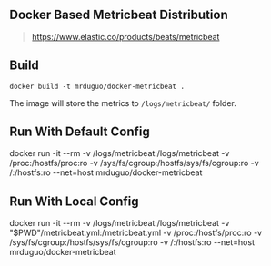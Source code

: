 ## Docker Based Metricbeat Distribution

> https://www.elastic.co/products/beats/metricbeat

## Build

    docker build -t mrduguo/docker-metricbeat .

The image will store the metrics to `/logs/metricbeat/` folder.

## Run With Default Config

 docker run -it --rm -v /logs/metricbeat:/logs/metricbeat -v /proc:/hostfs/proc:ro -v /sys/fs/cgroup:/hostfs/sys/fs/cgroup:ro -v /:/hostfs:ro --net=host mrduguo/docker-metricbeat

## Run With Local Config

 docker run -it --rm -v /logs/metricbeat:/logs/metricbeat -v "$PWD"/metricbeat.yml:/metricbeat.yml -v /proc:/hostfs/proc:ro -v /sys/fs/cgroup:/hostfs/sys/fs/cgroup:ro -v /:/hostfs:ro --net=host mrduguo/docker-metricbeat
